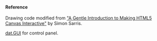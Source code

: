 #### Reference ####

Drawing code modified from ["A Gentle Introduction to Making HTML5 Canvas Interactive"](http://simonsarris.com/blog/510-making-html5-canvas-useful) by Simon Sarris.

[dat.GUI](http://workshop.chromeexperiments.com/examples/gui/) for control panel.